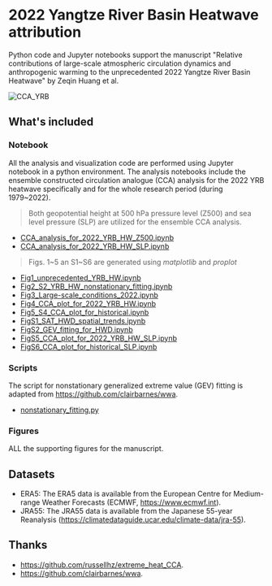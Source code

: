 # 2022 Yangtze River Basin Heatwave attribution
Python code and Jupyter notebooks support the manuscript "Relative contributions of large-scale atmospheric circulation dynamics and anthropogenic warming to the unprecedented 2022 Yangtze River Basin Heatwave" by Zeqin Huang et al.

![CCA_YRB](Figures/Fig4_2022_CCA_construct_Z500.png)

## What's included
### Notebook
All the analysis and visualization code are performed using Jupyter notebook in a python environment.
The analysis notebooks include the ensemble constructed circulation analogue (CCA) analysis for the 2022 YRB heatwave specifically and for the whole research period (during 1979~2022).
> Both geopotential height at 500 hPa pressure level (Z500) and sea level pressure (SLP) are utilized for the ensemble CCA analysis.
* [CCA_analysis_for_2022_YRB_HW_Z500.ipynb](Notebook/CCA_analysis_for_2022_YRB_HW_Z500.ipynb)
* [CCA_analysis_for_2022_YRB_HW_SLP.ipynb](Notebook/CCA_analysis_for_2022_YRB_HW_SLP.ipynb)
> Figs. 1\~5 an S1\~S6 are generated using *matplotlib* and *proplot*
* [Fig1_unprecedented_YRB_HW.ipynb](Notebook/Fig1_unprecedented_YRB_HW.ipynb)
* [Fig2_S2_YRB_HW_nonstationary_fitting.ipynb](Notebook/Fig2_S2_YRB_HW_nonstationary_fitting.ipynb)
* [Fig3_Large-scale_conditions_2022.ipynb](Notebook/Fig3_Large-scale_conditions_2022.ipynb)
* [Fig4_CCA_plot_for_2022_YRB_HW.ipynb](Notebook/Fig4_CCA_plot_for_2022_YRB_HW.ipynb)
* [Fig5_S4_CCA_plot_for_historical.ipynb](Notebook/Fig5_S4_CCA_plot_for_historical.ipynb)
* [FigS1_SAT_HWD_spatial_trends.ipynb](Notebook/FigS1_SAT_HWD_spatial_trends.ipynb)
* [FigS2_GEV_fitting_for_HWD.ipynb](Notebook/FigS2_GEV_fitting_for_HWD.ipynb)
* [FigS5_CCA_plot_for_2022_YRB_HW_SLP.ipynb](Notebook/FigS5_CCA_plot_for_2022_YRB_HW_SLP.ipynb)
* [FigS6_CCA_plot_for_historical_SLP.ipynb](Notebook/FigS6_CCA_plot_for_historical_SLP.ipynb)
### Scripts
The script for nonstationary generalized extreme value (GEV) fitting is adapted from https://github.com/clairbarnes/wwa.
* [nonstationary_fitting.py](Scripts/nonstationary_fitting.py)
### Figures
ALL the supporting figures for the manuscript.

## Datasets
* ERA5: The ERA5 data is available from the European Centre for Medium-range Weather Forecasts (ECMWF, https://www.ecmwf.int).
* JRA55: The JRA55 data is available from the Japanese 55-year Reanalysis (https://climatedataguide.ucar.edu/climate-data/jra-55). 

## Thanks
* https://github.com/russellhz/extreme_heat_CCA.
* https://github.com/clairbarnes/wwa.







